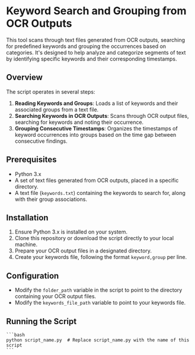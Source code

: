 # Keyword Search and Grouping from OCR Outputs

This tool scans through text files generated from OCR outputs, searching for predefined keywords and grouping the occurrences based on categories. It's designed to help analyze and categorize segments of text by identifying specific keywords and their corresponding timestamps.

## Overview

The script operates in several steps:

1. **Reading Keywords and Groups**: Loads a list of keywords and their associated groups from a text file.
2. **Searching Keywords in OCR Outputs**: Scans through OCR output files, searching for keywords and noting their occurrence.
3. **Grouping Consecutive Timestamps**: Organizes the timestamps of keyword occurrences into groups based on the time gap between consecutive findings.

## Prerequisites

- Python 3.x
- A set of text files generated from OCR outputs, placed in a specific directory.
- A text file (`keywords.txt`) containing the keywords to search for, along with their group associations.

## Installation

1. Ensure Python 3.x is installed on your system.
2. Clone this repository or download the script directly to your local machine.
3. Prepare your OCR output files in a designated directory.
4. Create your keywords file, following the format `keyword,group` per line.

## Configuration

- Modify the `folder_path` variable in the script to point to the directory containing your OCR output files.
- Modify the `keywords_file_path` variable to point to your keywords file.

## Running the Script

    ```bash
    python script_name.py  # Replace script_name.py with the name of this script
    ```

